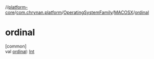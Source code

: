 //[platform-core](../../../../index.md)/[com.chrynan.platform](../../index.md)/[OperatingSystemFamily](../index.md)/[MACOSX](index.md)/[ordinal](ordinal.md)

# ordinal

[common]\
val [ordinal](ordinal.md): [Int](https://kotlinlang.org/api/latest/jvm/stdlib/kotlin/-int/index.html)
